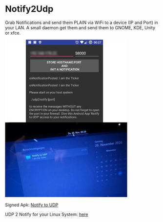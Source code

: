 # Notify2Udp

Grab Notifications and send them PLAIN via WiFi to a device (IP and Port) in your LAN.
A small daemon get them and send them to GNOME, KDE, Unity or xfce.

![Screenshot](photo_v01.jpg)

Signed Apk: [Notify to UDP](../../raw/master/app/app-release.apk)

UDP 2 Notify for your Linux System: [here](../../src/master/udp2notify)
